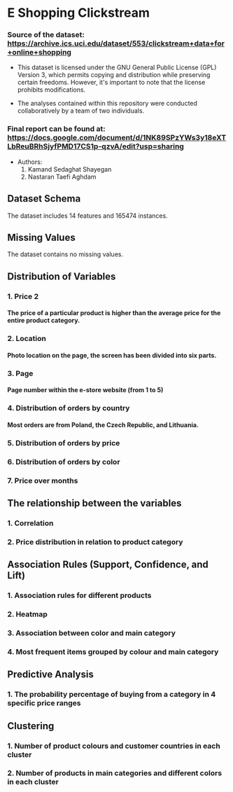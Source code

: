 # E Shopping Clickstream

### Source of the dataset: https://archive.ics.uci.edu/dataset/553/clickstream+data+for+online+shopping

* This dataset is licensed under the GNU General Public License (GPL) Version 3, which permits copying and distribution while preserving certain freedoms. However, it's important to note that the license prohibits modifications.  

* The analyses contained within this repository were conducted collaboratively by a team of two individuals.

### Final report can be found at: https://docs.google.com/document/d/1NK89SPzYWs3y18eXTLbReuBRhSjyfPMD17CS1p-qzvA/edit?usp=sharing

* Authors: 
    1. Kamand Sedaghat Shayegan
    2. Nastaran Taefi Aghdam

## Dataset Schema
The dataset includes 14 features and 165474 instances.


## Missing Values
The dataset contains no missing values.

## Distribution of Variables

### 1. Price 2
#### The price of a particular product is higher than the average price for the entire product category.

### 2. Location
#### Photo location on the page, the screen has been divided into six parts.

### 3. Page
#### Page number within the e-store website (from 1 to 5)

### 4. Distribution of orders by country
#### Most orders are from Poland, the Czech Republic, and Lithuania.

### 5. Distribution of orders by price

### 6. Distribution of orders by color

### 7. Price over months

## The relationship between the variables

### 1. Correlation

### 2. Price distribution in relation to product category

## Association Rules (Support, Confidence, and Lift)

### 1. Association rules for different products

### 2. Heatmap

### 3. Association between color and main category

### 4. Most frequent items grouped by colour and main category

## Predictive Analysis

### 1. The probability percentage of buying from a category in 4 specific price ranges

## Clustering

### 1. Number of product colours and customer countries in each cluster

### 2. Number of products in main categories and different colors in each cluster


